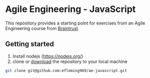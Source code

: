 # Agile Engineering - JavaScript

This repository provides a starting point for exercises from an Agile Engineering course from [Braintrust](https://www.braintrustgroup.com/class-descriptions/certified-scrum-developer-agile-engineering/agile-engineering/)

## Getting started

1. Install nodejs (https://nodejs.org/)
2. clone or [download](https://github.com/efleming969/ae-javascript/archive/master.zip) the repository to your local machine

``` sh
git clone git@github.com:efleming969/ae-javascript.git
```

